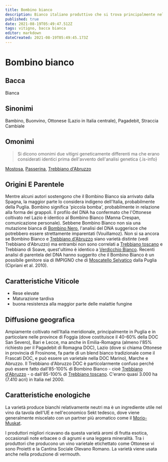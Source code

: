 ```yaml
---
title: Bombino bianco
description: Bianco italiano produttivo che si trova principalmente nel sud e si distingue solo raramente.
published: true
date: 2021-08-19T05:49:47.512Z
tags: vitigno, bacca bianca
editor: markdown
dateCreated: 2021-08-19T05:49:45.173Z
---
```


# Bombino bianco

## Bacca
Bianca

## Sinonimi
Bambino, Buonvino, Ottonese (Lazio in Italia centrale), Pagadebit, Straccia Cambiale

## Omonimi
> Si dicono omonimi due vitigni geneticamente differenti ma che erano considerati identici prima dell'avvento dell'analisi genetica
{.is-info}

[Mostosa](/vitigni/bacca-bianca/mostosa), [Passerina](/vitigni/bacca-bianca/passerina), [Trebbiano d'Abruzzo](/vitigni/Italia/bacca-bianca/trebbiano-d-abruzzo)

## Origini E Parentele

Mentre alcuni autori sostengono che il Bombino Bianco sia arrivato dalla Spagna, la maggior parte lo considera indigeno dell'Italia, probabilmente della Puglia. Bombino significa 'piccola bomba', probabilmente in relazione alla forma dei grappoli. Il profilo del DNA ha confermato che l'Ottonese coltivato nel Lazio è identico al Bombino Bianco (Manna Crespan, comunicazione personale). Sebbene Bombino Bianco non sia una mutazione bianca di [Bombino Nero](/vitigni/bacca-nera/bombino-nero), l'analisi del DNA suggerisce che potrebbero essere strettamente imparentati (Vouillamoz). Non si sa ancora se Bombino Bianco e  [Trebbiano d'Abruzzo](/vitigni/Italia/bacca-bianca/trebbiano-d-abruzzo) siano varietà distinte (vedi Trebbiano d'Abruzzo) ma entrambi non sono correlati a  [Trebbiano toscano](/vitigni/Italia/bacca-bianca/trebbiano-toscano) e Trebbiano di Soave, quest'ultimo è identico a [Verdicchio Bianco](/vitigni/Italia/bacca-bianca/verdicchio-bianco). Recenti analisi di parentela del DNA hanno suggerito che il Bombino Bianco è un possibile genitore sia di IMPIGNO che di [Moscatello Selvatico](/vitigni/bacca-bianca/moscatello-selvatico) dalla Puglia (Cipriani et al. 2010).

## Caratteristiche Viticole

- Rese elevate 
- Maturazione tardiva 
- buona resistenza alla maggior parte delle malattie fungine

## Diffusione geografica

Ampiamente coltivato nell'Italia meridionale, principalmente in Puglia e in particolare nelle province di Foggia (dove costituisce il 40-60% della DOC San Severo), Bari e Lecce, ma anche in Emilia-Romagna (almeno l'85% richiesto per il Pagadebit di Romagna DOC), Lazio (dove si chiama Ottonese in provincia di Frosinone, fa parte di un blend bianco tradizionale come il Frascati DOC, e può essere un varietale nella DOC Marino), Marche e Abruzzo. Il Trebbiano d'Abruzzo DOC è particolarmente confuso perché può essere fatto dall'85-100% di Bombino Bianco - cioè [Trebbiano d'Abruzzo](/vitigni/Italia/bacca-bianca/trebbiano-d-abruzzo) - o dall'85-100% di [Trebbiano toscano](/vitigni/Italia/bacca-bianca/trebbiano-toscano). C'erano quasi 3.000 ha (7.410 acri) in Italia nel 2000. 

## Caratteristiche enologiche
La varietà produce bianchi relativamente neutri ma è un ingrediente utile nel vino da tavola dell'UE e nell'economico Sekt tedesco, dove viene generalmente miscelato con un partner più aromatico come il [Morio-Muskat](/vitigni/bacca-bianca/morio-muskat).

I produttori migliori ricavano da questa varietà aromi di frutta esotica, occasionali note erbacee o di agrumi e una leggera mineralità. Tra i produttori che producono un vino varietale etichettato come Ottonese vi sono Proietti e la Cantina Sociale Olevano Romano. La varietà viene usata anche nella produzione di vermouth. 